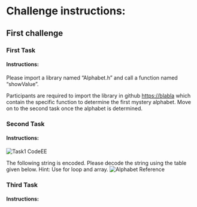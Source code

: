 # Challenge instructions:

## First challenge

### First Task
#### __Instructions:__
Please import a library named “Alphabet.h” and call a function named “showValue”. 

Participants are required to import the library in github <https://blabla> which contain the specific function to determine the first mystery alphabet. Move on to the second task once the alphabet is determined.

### Second Task
#### __Instructions:__
![Task1 CodeEE](https://user-images.githubusercontent.com/63856945/99755412-b4adb780-2b25-11eb-86c9-7bdbe31d069f.png)

The following string is encoded. Please decode the string using the table given below. Hint: Use for loop and array.
![Alphabet Reference](https://user-images.githubusercontent.com/63856945/99754892-5c29ea80-2b24-11eb-8fd1-f14e56c5457d.jpg)


### Third Task
#### __Instructions:__
